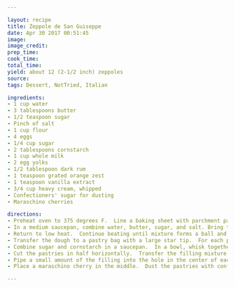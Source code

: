 ```yaml
---

layout: recipe
title: Zeppole de San Guiseppe
date: Apr 30 2017 00:51:45
image:
image_credit:
prep_time:
cook_time:
total_time:
yield: about 12 (2-1/2 inch) zeppoles
source:
tags: Dessert, NotTried, Italian

ingredients: 
- 1 cup water
- 3 tablespoons butter
- 1/2 teaspoon sugar
- Pinch of salt
- 1 cup flour
- 4 eggs
- 1/4 cup sugar
- 2 tablespoons cornstarch
- 1 cup whole milk
- 2 egg yolks
- 1/2 tablespoon dark rum
- 1 teaspoon grated orange zest
- 1 teaspoon vanilla extract
- 3/4 cup heavy cream, whipped
- Confectioners' sugar for dusting
- Maraschino cherries

directions:
- Preheat oven to 375 degrees F.  Line a baking sheet with parchment paper.
- In a medium saucepan, combine water, butter, sugar, and salt. Bring to a boil.  Remove from heat.  With a wooden spoon, beat in flour all at once.
- Return to low heat.  Continue beating until mixture forms a ball and leaves side of pan.  Remove from heat.  Beat in eggs, one at a time, beating hard after each addition until smooth.  Continue beating until dough is satiny and breaks in strands.  Allow the mixture to cool.
- Transfer the dough to a pastry bag with a large star tip.  For each pastry, pipe a 2-1/2 -inch spiral with a raised outer wall on the baking sheet.  Bake for 25 to 30 minutes until golden brown.  Remove and allow to cool before filling.
- Combine sugar and cornstarch in a saucepan.  In a bowl, whisk together milk and egg yolks  Whisk milk mixture into sugar mixture.  Place the saucepan over medium heat. Bring the mixture to a boil, whisking constantly.  Boil for 1 minute; remove from heat.  Stir in rum, orange zest, and vanilla.  Transfer the pastry cream to a bowl. Place a piece of plastic wrap directly on the surface. Allow to cool for 30 minutes and then refrigerate until cold.  Fold in the whipped cream.
- Cut the pastries in half horizontally.  Transfer the filling mixture to a pastry bag with a star tip.  Pipe some of the filling onto the cut side of the bottom half of each pastry.  Place the top half of the pastry on the filling.
- Pipe a small amount of the filling into the hole in the center of each pastry.
- Place a maraschino cherry in the middle.  Dust the pastries with confectioners' sugar.

---
```

